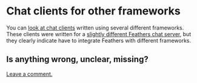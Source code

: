 # Chat clients for other frameworks

You can [look at chat clients](https://docs.feathersjs.com/getting-started/frontend.html)
written using several different frameworks.
These clients were written for a
[slightly different Feathers chat server](https://docs.feathersjs.com/getting-started/readme.html),
but they clearly indicate have to integrate Feathers with different frameworks.

## Is anything wrong, unclear, missing?
[Leave a comment.](https://github.com/feathersjs/feathers-guide/issues/new?title=Comment:Chat-Client-Other-clients&body=Comment:Chat-Client-Other-clients)
